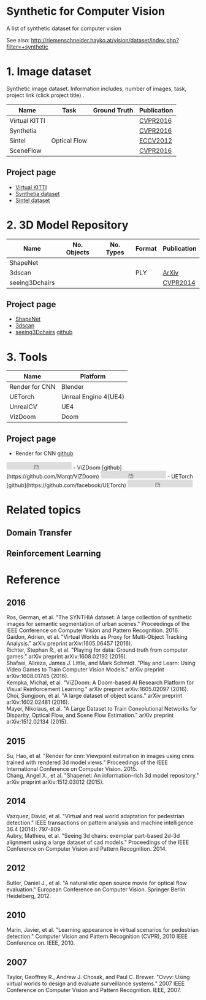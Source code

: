 # Synthetic for Computer Vision

A list of synthetic dataset for computer vision

See also: http://riemenschneider.hayko.at/vision/dataset/index.php?filter=+synthetic

# 1. Image dataset
Synthetic image dataset. Information includes, number of images, task, project link (click project title) .

| Name                 | Task          | Ground Truth  |   Publication                      |
| ---                  | ---           | ------------- |   ---                       |
| Virtual KITTI        |               |               |  [CVPR2016](#virtualkitti)  |
| Synthetia            |               |               |  [CVPR2016](#synthetis)     |
| Sintel               | Optical Flow  |               |  [ECCV2012](#sintel)        |
| SceneFlow            |               |               |  [CVPR2016](#sceneflow)     |

## Project page

- [Virtual KITTI](http://www.xrce.xerox.com/Research-Development/Computer-Vision/Proxy-Virtual-Worlds)
- [Synthetia dataset](http://synthia-dataset.net/)
- [Sintel dataset](http://sintel.is.tue.mpg.de/)

# 2. 3D Model Repository

| Name                    | No. Objects | No. Types | Format | Publication          |
| ---                     | ---         | ---       | ---    | ---                  |
| ShapeNet                |             |           |        |                      |
| 3dscan                  |             |           | PLY    | [ArXiv](#3dscan)     |
| seeing3Dchairs          |             |           |        | [CVPR2014](#chair)   |

## Project page
- [ShapeNet](http://shapenet.cs.stanford.edu/)
- [3dscan](http://redwood-data.org/3dscan/)
- [seeing3Dchairs](http://www.di.ens.fr/willow/research/seeing3Dchairs/) [github](https://github.com/dimatura/seeing3d)

# 3. Tools

| Name              | Platform |
| ---               | ---      |
| Render for CNN    | Blender  |
| UETorch           | Unreal Engine 4(UE4)      |
| UnrealCV          | UE4 |
| VizDoom           | Doom |

## Project page
- Render for CNN
[github](https://github.com/shapenet/RenderForCNN)
<iframe src="http://ghbtns.com/github-btn.html?user=shapenet&repo=RenderForCNN&type=star&count=true" frameborder="0" scrolling="0" width="170px" height="20px"></iframe>
- ViZDoom
[github](https://github.com/Marqt/ViZDoom)
<iframe src="http://ghbtns.com/github-btn.html?user=Marqt&repo=ViZDoom&type=star&count=true" frameborder="0" scrolling="0" width="170px" height="20px"></iframe>
- UETorch
[github](https://github.com/facebook/UETorch)
<iframe src="http://ghbtns.com/github-btn.html?user=facebook&repo=UETorch&type=star&count=true" frameborder="0" scrolling="0" width="170px" height="20px"></iframe>

# Related topics
## Domain Transfer

## Reinforcement Learning

# Reference

## 2016
 
<div id='synthia'></div>
Ros, German, et al. "The SYNTHIA dataset: A large collection of synthetic images for semantic segmentation of urban scenes." Proceedings of the IEEE Conference on Computer Vision and Pattern Recognition. 2016. 

<div id='virtualkitti'></div>
Gaidon, Adrien, et al. "Virtual Worlds as Proxy for Multi-Object Tracking Analysis." arXiv preprint arXiv:1605.06457 (2016). 

<div id='playing_for_data'></div>
Richter, Stephan R., et al. "Playing for data: Ground truth from computer games." arXiv preprint arXiv:1608.02192 (2016).

<div id='play_and_learn'></div>
Shafaei, Alireza, James J. Little, and Mark Schmidt. "Play and Learn: Using Video Games to Train Computer Vision Models." arXiv preprint arXiv:1608.01745 (2016).

<div id='vizdoom'></div>
Kempka, Michał, et al. "ViZDoom: A Doom-based AI Research Platform for Visual Reinforcement Learning." arXiv preprint arXiv:1605.02097 (2016).

<div id='3dscan'></div>
Choi, Sungjoon, et al. "A large dataset of object scans." arXiv preprint arXiv:1602.02481 (2016).

<div id='sceneflow'></div>
Mayer, Nikolaus, et al. "A Large Dataset to Train Convolutional Networks for Disparity, Optical Flow, and Scene Flow Estimation." arXiv preprint arXiv:1512.02134 (2015).

## 2015
<div id='render_for_cnn'></div>
Su, Hao, et al. "Render for cnn: Viewpoint estimation in images using cnns trained with rendered 3d model views." Proceedings of the IEEE International Conference on Computer Vision. 2015.

<div id='shapenet'></div>
Chang, Angel X., et al. "Shapenet: An information-rich 3d model repository." arXiv preprint arXiv:1512.03012 (2015).

## 2014
<div id='pedestrian'></div>
Vazquez, David, et al. "Virtual and real world adaptation for pedestrian detection." IEEE transactions on pattern analysis and machine intelligence 36.4 (2014): 797-809.

<div id='chair'></div>
Aubry, Mathieu, et al. "Seeing 3d chairs: exemplar part-based 2d-3d alignment using a large dataset of cad models." Proceedings of the IEEE Conference on Computer Vision and Pattern Recognition. 2014.

## 2012
<div id='sintel'></div>
Butler, Daniel J., et al. "A naturalistic open source movie for optical flow evaluation." European Conference on Computer Vision. Springer Berlin Heidelberg, 2012.

## 2010
Marin, Javier, et al. "Learning appearance in virtual scenarios for pedestrian detection." Computer Vision and Pattern Recognition (CVPR), 2010 IEEE Conference on. IEEE, 2010.

## 2007
<div id='ovvv'></div>
Taylor, Geoffrey R., Andrew J. Chosak, and Paul C. Brewer. "Ovvv: Using virtual worlds to design and evaluate surveillance systems." 2007 IEEE Conference on Computer Vision and Pattern Recognition. IEEE, 2007.







